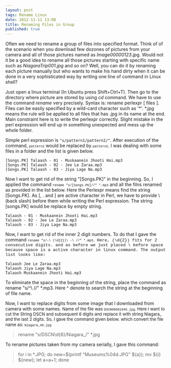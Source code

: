 ```yaml
---
layout: post
tags: Rename Linux
date: 2012-11-11 13:08
title: Renaming Files in Group
published: true
---
```



Often we need to rename a group of files into specified format. Think of of the scenario when you download few dozones of pictures from your camera and all of those pictures named as _Image00000123_.jpg. Would not it be a good idea to rename all those pictures starting with specific name such as _NiagaraTrip001.jpg_ and so on? Well, you can do it by renaming each picture manually but who wants to make his hand dirty when it can be done in a very sophisticated way by writing one line of command in Linux shell?

Just open a linux terminal (In Ubuntu press Shift+Ctrl+T). Then go to the directory where picture are stored by using _cd_ command. We have to use the command _rename_ very precisely. Syntax is: rename perlexpr [ files ]. Files can be easily specified by a wild-card character such as '\*'. \*.jpg means the rule will be applied to all files that has .jpg in its name at the end. Main constraint here is to write the perlexpr correctly. Slight mistake in the perl expression will end up in something unexpected and mess up the whole folder.

Simple perl expression is `"s/pattern1/pattern2/"`. After execution of the command,  <span style="font-size: x-small;"><span style="font-family: &quot;Courier New&quot;,Courier,monospace;">pattern1</span></span> would be replaced by <span style="font-size: x-small;"><span style="font-family: &quot;Courier New&quot;,Courier,monospace;">pattern2</span></span>. I was dealing with some files in a folder and the list is given below.

```
[Songs.PK] Talaash - 01 - Muskaanein Jhooti Hai.mp3  
[Songs.PK] Talaash - 02 - Jee Le Zaraa.mp3  
[Songs.PK] Talaash - 03 - Jiya Lage Na.mp3
```
Now I want to get rid of the string "[Songs.PK]" in the beginning. So, I applied the command <span style="font-size: x-small;"><span style="font-family: &quot;Courier New&quot;,Courier,monospace;">rename "s/\[Songs\.PK\]//" *.mp3</span></span> and all the filns renamed as provided in the list below. Here the Perlexpr means find the string [Songs.PK]. As [, . and ] are active character in Perl, we have to provide \ (back slash) before them while writing the Perl expression. The string [songs.PK] would be replace by empty string.

```
Talaash - 01 - Muskaanein Jhooti Hai.mp3
Talaash - 02 - Jee Le Zaraa.mp3  
Talaash - 03 - Jiya Lage Na.mp3
```


Now, I want to get rid of the inner 2 digit numbers. To do that I gave the command <span style="font-size: x-small;"><span style="font-family: &quot;Courier New&quot;,Courier,monospace;">rename "s/-\ (\d{2})\ -\ //" *.mp3\. <span style="font-size: small;"><span style="font-family: inherit;">Here, (\d{2}) fits for 2 consecutive digits. and as before we just placed \ before space because space is a active character in linux command. The output list looks like:

```
Talaash Jee Le Zaraa.mp3
Talaash Jiya Lage Na.mp3
Talaash Muskaanein Jhooti Hai.mp3
```

To eliminate the space in the beginning of the string, place the command as rename "s/^\ //" *.mp3. Here ^ denote to search the string at the beginning of file name.


Now, I want to replace digits from some image that I downloaded from camera with some names.</span> <span style="font-size: small;">Name of the file was</span> <span style="font-size: small;"><span style="font-size: x-small;"><span style="font-family: &quot;Courier New&quot;,Courier,monospace;">DSCN00001946.jpg</span></span></span><span style="font-size: small;">. Here I want to cut the String DSCN and subsequent 6 digits and replace it with string Niagara_ and the last 2 digits. So, I gave the command given below. which convert the file name as:</span> <span style="font-size: small;"><span style="font-size: x-small;"><span style="font-family: &quot;Courier New&quot;,Courier,monospace;">Niagara_46.jpg

>rename "s/DSCN\d{6}/Niagara_/" *.jpg

To rename pictures taken from my camera serially, I gave this command:

>for i in *.JPG; do new=$(printf "Museums%04d.JPG" ${a}); mv ${i} ${new}; let a=a+1; done  
